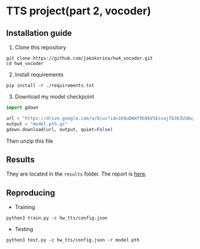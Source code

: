 # TTS project(part 2, vocoder)

## Installation guide

1. Clone this repository

```shell
git clone https://github.com/jakokorina/hw4_vocoder.git
cd hw4_vocoder 
```

2. Install requirements

```shell
pip install -r ./requirements.txt
```

3. Download my model checkpoint

```python
import gdown

url = "https://drive.google.com/u/0/uc?id=169uDWmf9b9bVSEsvajfb363USBujOR_L"
output = "model.pth.gz"
gdown.download(url, output, quiet=False)
```

Then unzip this file

## Results

They are located in the `results` folder. The report is 
[here](https://wandb.ai/jakokorina/vocoder_project/reports/HW4-Vocoder--VmlldzozMTk2NzMy).

## Reproducing

- Training

```shell
python3 train.py -c hw_tts/config.json
```

- Testing

```shell
python3 test.py -c hw_tts/config.json -r model.pth
```

